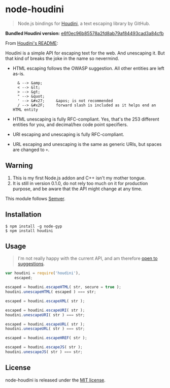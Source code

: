 
# node-houdini

> Node.js bindings for [Houdini](https://github.com/zacharyvoase/houdini), a text escaping library by GitHub.

**Bundled Houdini version:** [e6f0ec96b85578a2fd8ab79af84493cad3a84cfb](https://github.com/vmg/houdini/commit/e6f0ec96b85578a2fd8ab79af84493cad3a84cfb)

From [Houdini's README](https://github.com/zacharyvoase/houdini/blob/master/README.md):

Houdini is a simple API for escaping text for the web. And unescaping it. But that kind of breaks the joke in the name so nevermind.

- HTML escaping follows the OWASP suggestion. All other entities are left as-is.

        & --> &amp;
        < --> &lt;
        > --> &gt;
        " --> &quot;
        ' --> &#x27;     &apos; is not recommended
        / --> &#x2F;     forward slash is included as it helps end an HTML entity

- HTML unescaping is fully RFC-compliant. Yes, that's the 253 different entities for you, and decimal/hex code point specifiers.

- URI escaping and unescaping is fully RFC-compliant.

- URL escaping and unescaping is the same as generic URIs, but spaces are changed to `+`.

## Warning

1. This is my first Node.js addon and C++ isn't my mother tongue.
2. It is still in version 0.1.0, do not rely too much on it for production purpose, and be aware that the API might change at any time.

This module follows [Semver](http://semver.org).

## Installation
    
    $ npm install -g node-gyp
    $ npm install houdini

## Usage

> I'm not really happy with the current API, and am therefore [open to suggestions](https://github.com/romac/node-houdini/issues).  

```js
var houdini = require('houdini'),
    escaped;

escaped = houdini.escapeHTML( str, secure = true );
houdini.unescapeHTML( escaped ) === str;

escaped = houdini.escapeXML( str );

escaped = houdini.escapeURI( str );
houdini.unescapeURI( str ) === str;

escaped = houdini.escapeURL( str );
houdini.unescapeURL( str ) === str;

escaped = houdini.escapeHREF( str );

escaped = houdini.escapeJS( str );
houdini.unescapeJS( str ) === str;
```

## License

node-houdini is released under the [MIT license](http://romac.mit-license.org).
